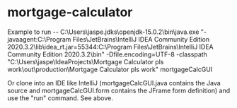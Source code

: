# mortgage-calculator
Example to run -- C:\Users\jaspe\.jdks\openjdk-15.0.2\bin\java.exe "-javaagent:C:\Program Files\JetBrains\IntelliJ IDEA Community Edition 2020.3.2\lib\idea_rt.jar=55344:C:\Program Files\JetBrains\IntelliJ IDEA Community Edition 2020.3.2\bin" -Dfile.encoding=UTF-8 -classpath "C:\Users\jaspe\IdeaProjects\Mortgage Calculator pls work\out\production\Mortgage Calculator pls work" mortgageCalcGUI

Or clone into an IDE like IntelliJ (mortgageCalcGUI.java contains the Java source and mortgageCalcGUI.form contains the JFrame form definition) and use the "run" command. See above.
